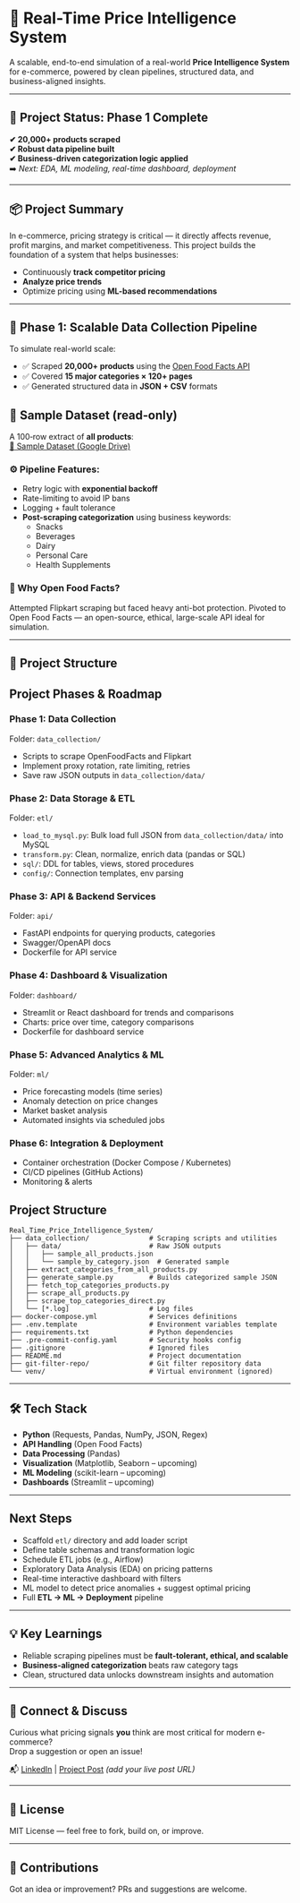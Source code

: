 # 🛒 Real-Time Price Intelligence System

A scalable, end-to-end simulation of a real-world **Price Intelligence System** for e-commerce, powered by clean pipelines, structured data, and business-aligned insights.

---

## 🚧 Project Status: Phase 1 Complete

**✔ 20,000+ products scraped**  
**✔ Robust data pipeline built**  
**✔ Business-driven categorization logic applied**  
➡️ *Next: EDA, ML modeling, real-time dashboard, deployment*

---

## 📦 Project Summary

In e-commerce, pricing strategy is critical — it directly affects revenue, profit margins, and market competitiveness. This project builds the foundation of a system that helps businesses:

- Continuously **track competitor pricing**
- **Analyze price trends**
- Optimize pricing using **ML-based recommendations**

---

## 🔁 Phase 1: Scalable Data Collection Pipeline

To simulate real-world scale:

- ✅ Scraped **20,000+ products** using the [Open Food Facts API](https://world.openfoodfacts.org/data)
- ✅ Covered **15 major categories × 120+ pages**
- ✅ Generated structured data in **JSON + CSV** formats

## 📂 Sample Dataset (read‑only)
A 100‑row extract of **all products**:  
[🔗 Sample Dataset (Google Drive)](https://drive.google.com/file/d/1lv10h0q_ELuV4nGhWJuKLVCrBOMiMXNY/view?usp=sharing)

### ⚙️ Pipeline Features:

- Retry logic with **exponential backoff**
- Rate-limiting to avoid IP bans
- Logging + fault tolerance
- **Post-scraping categorization** using business keywords:
  - Snacks
  - Beverages
  - Dairy
  - Personal Care
  - Health Supplements

### 🧠 Why Open Food Facts?

Attempted Flipkart scraping but faced heavy anti-bot protection. Pivoted to Open Food Facts — an open-source, ethical, large-scale API ideal for simulation.

---

## 📁 Project Structure

## Project Phases & Roadmap

### Phase 1: Data Collection
Folder: `data_collection/`
- Scripts to scrape OpenFoodFacts and Flipkart
- Implement proxy rotation, rate limiting, retries
- Save raw JSON outputs in `data_collection/data/`

### Phase 2: Data Storage & ETL
Folder: `etl/`
- `load_to_mysql.py`: Bulk load full JSON from `data_collection/data/` into MySQL
- `transform.py`: Clean, normalize, enrich data (pandas or SQL)
- `sql/`: DDL for tables, views, stored procedures
- `config/`: Connection templates, env parsing

### Phase 3: API & Backend Services
Folder: `api/`
- FastAPI endpoints for querying products, categories
- Swagger/OpenAPI docs
- Dockerfile for API service

### Phase 4: Dashboard & Visualization
Folder: `dashboard/`
- Streamlit or React dashboard for trends and comparisons
- Charts: price over time, category comparisons
- Dockerfile for dashboard service

### Phase 5: Advanced Analytics & ML
Folder: `ml/`
- Price forecasting models (time series)
- Anomaly detection on price changes
- Market basket analysis
- Automated insights via scheduled jobs

### Phase 6: Integration & Deployment
- Container orchestration (Docker Compose / Kubernetes)
- CI/CD pipelines (GitHub Actions)
- Monitoring & alerts

## Project Structure
```plaintext
Real_Time_Price_Intelligence_System/
├── data_collection/               # Scraping scripts and utilities
│   ├── data/                      # Raw JSON outputs
│   │   ├── sample_all_products.json
│   │   └── sample_by_category.json  # Generated sample
│   ├── extract_categories_from_all_products.py
│   ├── generate_sample.py         # Builds categorized sample JSON
│   ├── fetch_top_categories_products.py
│   ├── scrape_all_products.py
│   ├── scrape_top_categories_direct.py
│   └── [*.log]                    # Log files
├── docker-compose.yml             # Services definitions
├── .env.template                  # Environment variables template
├── requirements.txt               # Python dependencies
├── .pre-commit-config.yaml        # Security hooks config
├── .gitignore                     # Ignored files
├── README.md                      # Project documentation
├── git-filter-repo/               # Git filter repository data
└── venv/                          # Virtual environment (ignored)
```


---

## 🛠️ Tech Stack

- **Python** (Requests, Pandas, NumPy, JSON, Regex)
- **API Handling** (Open Food Facts)
- **Data Processing** (Pandas)
- **Visualization** (Matplotlib, Seaborn – upcoming)
- **ML Modeling** (scikit-learn – upcoming)
- **Dashboards** (Streamlit – upcoming)

---

## Next Steps
- Scaffold `etl/` directory and add loader script
- Define table schemas and transformation logic
- Schedule ETL jobs (e.g., Airflow)
- Exploratory Data Analysis (EDA) on pricing patterns
- Real-time interactive dashboard with filters
- ML model to detect price anomalies + suggest optimal pricing
- Full **ETL → ML → Deployment** pipeline

---

## 💡 Key Learnings

- Reliable scraping pipelines must be **fault-tolerant, ethical, and scalable**
- **Business-aligned categorization** beats raw category tags
- Clean, structured data unlocks downstream insights and automation

---

## 🤝 Connect & Discuss

Curious what pricing signals **you** think are most critical for modern e-commerce?  
Drop a suggestion or open an issue!

📬 [LinkedIn](https://www.linkedin.com/in/shanusaraswat) | [Project Post](#) *(add your live post URL)*

---

## 📄 License

MIT License — feel free to fork, build on, or improve.

---

## 🙌 Contributions

Got an idea or improvement? PRs and suggestions are welcome.
